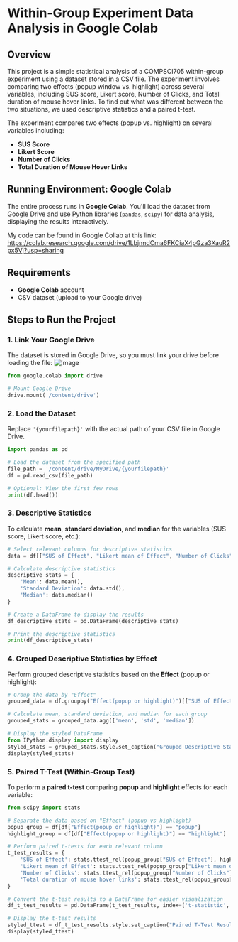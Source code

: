 
# Within-Group Experiment Data Analysis in Google Colab

## Overview
This project is a simple statistical analysis of a COMPSCI705 within-group experiment using a dataset stored in a CSV file. The experiment involves comparing two effects (popup window vs. highlight) across several variables, including SUS score, Likert score, Number of Clicks, and Total duration of mouse hover links. To find out what was different between the two situations, we used descriptive statistics and a paired t-test.

The experiment compares two effects (popup vs. highlight) on several variables including:
- **SUS Score**
- **Likert Score**
- **Number of Clicks**
- **Total Duration of Mouse Hover Links**

## Running Environment: Google Colab
The entire process runs in **Google Colab**. You'll load the dataset from Google Drive and use Python libraries (`pandas`, `scipy`) for data analysis, displaying the results interactively.

My code can be found in Google Collab at this link: https://colab.research.google.com/drive/1LbjnndCma6FKCiaX4pGza3XauR2px5Vj?usp=sharing

## Requirements
- **Google Colab** account
- CSV dataset (upload to your Google drive)

## Steps to Run the Project

### 1. Link Your Google Drive
The dataset is stored in Google Drive, so you must link your drive before loading the file:
![image](https://github.com/user-attachments/assets/e84c5f37-aabf-455c-b263-7305a7ec29fa)

```python
from google.colab import drive

# Mount Google Drive
drive.mount('/content/drive')
```

### 2. Load the Dataset
Replace `'{yourfilepath}'` with the actual path of your CSV file in Google Drive.

```python
import pandas as pd

# Load the dataset from the specified path
file_path = '/content/drive/MyDrive/{yourfilepath}'
df = pd.read_csv(file_path)

# Optional: View the first few rows
print(df.head())
```

### 3. Descriptive Statistics
To calculate **mean**, **standard deviation**, and **median** for the variables (SUS score, Likert score, etc.):

```python
# Select relevant columns for descriptive statistics
data = df[["SUS of Effect", "Likert mean of Effect", "Number of Clicks", "Total duration of mouse hover links"]]

# Calculate descriptive statistics
descriptive_stats = {
    'Mean': data.mean(),
    'Standard Deviation': data.std(),
    'Median': data.median()
}

# Create a DataFrame to display the results
df_descriptive_stats = pd.DataFrame(descriptive_stats)

# Print the descriptive statistics
print(df_descriptive_stats)
```

### 4. Grouped Descriptive Statistics by Effect
Perform grouped descriptive statistics based on the **Effect** (popup or highlight):

```python
# Group the data by "Effect"
grouped_data = df.groupby("Effect(popup or highlight)")[["SUS of Effect", "Likert mean of Effect", "Number of Clicks", "Total duration of mouse hover links"]]

# Calculate mean, standard deviation, and median for each group
grouped_stats = grouped_data.agg(['mean', 'std', 'median'])

# Display the styled DataFrame
from IPython.display import display
styled_stats = grouped_stats.style.set_caption("Grouped Descriptive Statistics by Effect")
display(styled_stats)
```

### 5. Paired T-Test (Within-Group Test)
To perform a **paired t-test** comparing **popup** and **highlight** effects for each variable:

```python
from scipy import stats

# Separate the data based on "Effect" (popup vs highlight)
popup_group = df[df["Effect(popup or highlight)"] == "popup"]
highlight_group = df[df["Effect(popup or highlight)"] == "highlight"]

# Perform paired t-tests for each relevant column
t_test_results = {
    'SUS of Effect': stats.ttest_rel(popup_group["SUS of Effect"], highlight_group["SUS of Effect"]),
    'Likert mean of Effect': stats.ttest_rel(popup_group["Likert mean of Effect"], highlight_group["Likert mean of Effect"]),
    'Number of Clicks': stats.ttest_rel(popup_group["Number of Clicks"], highlight_group["Number of Clicks"]),
    'Total duration of mouse hover links': stats.ttest_rel(popup_group["Total duration of mouse hover links"], highlight_group["Total duration of mouse hover links"])
}

# Convert the t-test results to a DataFrame for easier visualization
df_t_test_results = pd.DataFrame(t_test_results, index=['t-statistic', 'p-value'])

# Display the t-test results
styled_ttest = df_t_test_results.style.set_caption("Paired T-Test Results")
display(styled_ttest)
```
